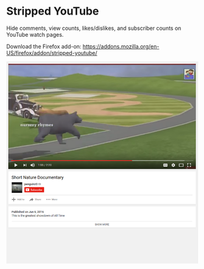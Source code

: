 # Stripped YouTube
Hide comments, view counts, likes/dislikes, and subscriber counts on YouTube watch pages.

Download the Firefox add-on: https://addons.mozilla.org/en-US/firefox/addon/stripped-youtube/

![Sample image](https://raw.githubusercontent.com/johnjago/stripped-yt/master/sample.png)
